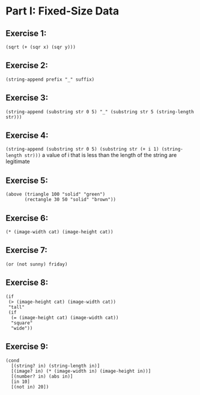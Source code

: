 # Part I: Fixed-Size Data

## Exercise 1:
`(sqrt (+ (sqr x) (sqr y)))`

## Exercise 2:
`(string-append prefix "_" suffix)`

## Exercise 3:
`(string-append (substring str 0 5) "_" (substring str 5 (string-length str)))`

## Exercise 4:
`(string-append (substring str 0 5) (substring str (+ i 1) (string-length str)))` a value of i that is less than the length of the string are legitimate

## Exercise 5:
```
(above (triangle 100 "solid" "green")
       (rectangle 30 50 "solid" "brown"))
```

## Exercise 6:
`(* (image-width cat) (image-height cat))`

## Exercise 7:
`(or (not sunny) friday)`

## Exercise 8:
```
(if
 (> (image-height cat) (image-width cat))
 "tall"
 (if
  (= (image-height cat) (image-width cat))
  "square"
  "wide"))
```

## Exercise 9:
```
(cond
  [(string? in) (string-length in)]
  [(image? in) (* (image-width in) (image-height in))]
  [(number? in) (abs in)]
  [in 10]
  [(not in) 20])
```
